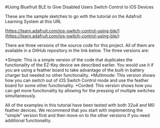 ﻿#Using Bluefruit BLE to Give Disabled Users Switch Control to iOS Devices

These are the sample sketches to go with the tutorial on the Adafruit Learning System at this URL

[https://learn.adafruit.com/ios-switch-control-using-ble/] (https://learn.adafruit.com/ios-switch-control-using-ble/)

There are three versions of the source code for this project. All of them are available in a GitHub repository in the link below. The three versions are:

*Simple: This is a simple version of the code that duplicates the functionality of the EZ-Key device we described earlier. You would use it if you are using a feather board to take advantage of the built-in battery charger but needed no other functionality.
*Multimode: This version shows how you can switch out of iOS Switch Control mode and use the feather board for some other functionality.
*Corded: This version shows how you can get more functionality by allowing for the pressing of multiple switches simultaneously.

All of the examples in this tutorial have been tested with both 32u4 and M0 feather devices. We recommend that you start with implementing the "simple" version first and then move on to the other versions if you need additional functionality.
